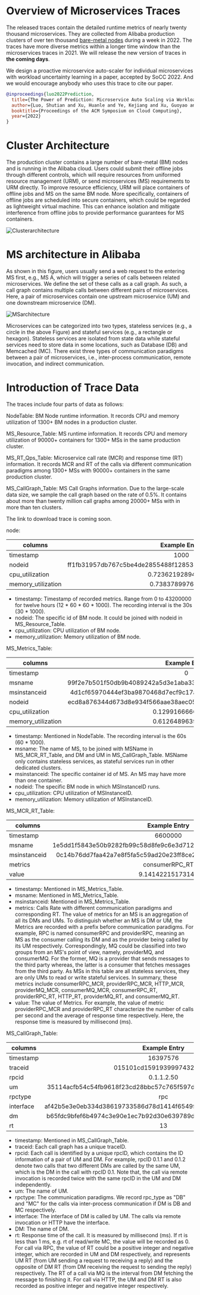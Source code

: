 # Overview of Microservices Traces

The released traces contain the detailed runtime metrics of nearly twenty thousand microservices. They are collected from Alibaba production clusters of over ten thousand [bare-metal nodes](https://dl.acm.org/doi/10.1145/3373376.3378507) during a week in 2022. The traces have more diverse metrics within a longer time window than the microservices traces in 2021. We will release the new version of traces in **the coming days**.

We design a proactive microservice auto-scaler for individual microservices with workload uncertainty learning in a paper, accepted by SoCC 2022. And we would encourage anybody who uses this trace to cite our paper.

```BibTeX
@inproceedings{luo2022Prediction,
  title={The Power of Prediction: Microservice Auto Scaling via Workload Learning},
  author={Luo, Shutian and Xu, Huanle and Ye, Kejiang and Xu, Guoyao and Zhang, Liping and Yang, Guodong and Xu, Chengzhong},
  booktitle={Proceedings of the ACM Symposium on Cloud Computing},
  year={2022}
}
```

# Cluster Architecture

The production cluster contains a large number of bare-metal (BM) nodes and is running in the Alibaba cloud. Users could submit their offline jobs through different controls, which will require resources from uniformed resource management (URM), or send microservices (MS) requirements to URM directly. To improve resource efficiency, URM will place containers of offline jobs and MS on the same BM node. More specifically, containers of offline jobs are scheduled into secure containers, which could be regarded as lightweight virtual machine. This can enhance isolation and mitigate interference from offline jobs to provide performance guarantees for MS containers.

![Clusterarchitecture](./figures/Clusterarchitecture.png)

# MS architecture in Alibaba

As shown in this figure, users usually send a web request to the entering MS first, e.g., MS A, which will trigger a series of calls between related microservices. We define the set of these calls as a call graph. As such, a call graph contains multiple calls between different pairs of microservices. Here, a pair of microservices contain one upstream microservice (UM) and one downstream microservice (DM).

![MSarchitecture](./figures/msArchitecture.png)

Microservices can be categorized into two types, stateless services (e.g., a circle in the above Figure) and stateful services (e.g., a rectangle or hexagon). Stateless services are isolated from state data while stateful services need to store data in some locations, such as Database (DB) and Memcached (MC). There exist three types of communication paradigms between a pair of microservices, i.e., inter-process communication, remote invocation, and indirect communication.

# Introduction of Trace Data

The traces include four parts of data as follows:

NodeTable: BM Node runtime information. It records CPU and memory utilization of 1300+ BM nodes in a production cluster.

MS_Resource_Table: MS runtime information. It records CPU and memory utilization of 90000+ containers for 1300+ MSs in the same production cluster.

MS_RT_Qps_Table: Microservice call rate (MCR) and response time (RT) information. It records MCR and RT of the calls via different communication paradigms among 1300+ MSs with 90000+ containers in the same production cluster.

MS_CallGraph_Table: MS Call Graphs information. Due to the large-scale data size, we sample the call graph based on the rate of 0.5%. It contains about more than twenty million call graphs among 20000+ MSs with in more than ten clusters.

The link to download trace is coming soon.

node:

| columns            |                          Example Entry                          |
| ------------------ | :--------------------------------------------------------------: |
| timestamp          |                               1000                               |
| nodeid             | ff1fb31957db767c5be4de2855488f128532efc2df0a673c6fa3e7718d10f355 |
| cpu_utilization    |                        0.7236219289416774                        |
| memory_utilization |                        0.738378997619996                        |

- timestamp: Timestamp of recorded metrics. Range from 0 to 43200000 for twelve hours (12 * 60 * 60 * 1000). The recording interval is the 30s (30 * 1000).
- nodeid: The specific id of BM node. It could be joined with nodeid in MS_Resource_Table.
- cpu_utilization: CPU utilization of BM node.
- memory_utilization: Memory utilization of BM node.

MS_Metrics_Table:

| columns            |                          Example Entry                          |
| ------------------ | :--------------------------------------------------------------: |
| timestamp          |                                0                                |
| msname             | 99f2e7b501f50db9b4089242a5d3e1aba334c32e0c718b8d79281529a9489b15 |
| msinstanceid       | 4d1cf65970444ef3ba9870468d7ecf9c17a93782134464767fbdc4aeb6f162eb |
| nodeid             | ecd8a876344d673d8e934f566aae38aec05e572d43ab8d58624bd59e3ec43928 |
| cpu_utilization    |                        0.1299166666654249                        |
| memory_utilization |                        0.6126489639282227                        |

- timestamp: Mentioned in NodeTable. The recording interval is the 60s (60 * 1000).
- msname: The name of MS, to be joined with MSName in MS_MCR_RT_Table, and DM and UM in MS_CallGraph_Table. MSName only contains stateless services, as stateful services run in other dedicated clusters.
- msinstanceid:  The specific container id of MS. An MS may have more than one container.
- nodeid: The specific BM node in which MSInstanceID runs.
- cpu_utilization: CPU utilization of MSInstanceID.
- memory_utilization: Memory utilization of MSInstanceID.

MS_MCR_RT_Table:

| columns      |                          Example Entry                          |
| ------------ | :--------------------------------------------------------------: |
| timestamp    |                             6600000                             |
| msname       | 1e5dd1f5843e50b9282fb99c58d8fe9c6e3d712d9e601a7a5264ca4ff7d96773 |
| msinstanceid | 0c14b76dd7faa42a7e8f5fa5c59ad20e23ff8ce2981c1ff86544e76e72f1cca2 |
| metrics      |                          consumerRPC_RT                          |
| value        |                         9.14142215173143                         |

- timestamp: Mentioned in MS_Metrics_Table.
- msname: Mentioned in MS_Metrics_Table.
- msinstanceid: Mentioned in MS_Metrics_Table.
- metrics: Calls Rate with different communication paradigms and corresponding RT. The value of metrics for an MS is an aggregation of all its DMs and UMs. To distinguish whether an MS is DM or UM, the Metrics are recorded with a prefix before communication paradigms. For example, RPC is named consumerRPC and providerRPC, meaning an MS as the consumer calling its DM and as the provider being called by its UM respectively. Correspondingly, MQ could be classified into two groups from an MS's point of view, namely, providerMQ, and consumerMQ. For the former, MQ is a provider that sends messages to the third party whereas, the latter is a consumer that fetches messages from the third party. As MSs in this table are all stateless services, they are only UMs to read or write stateful services.
  In summary, these metrics include consumerRPC_MCR, providerRPC_MCR, HTTP_MCR, providerMQ_MCR, consumerMQ_MCR, consumerRPC_RT, providerRPC_RT, HTTP_RT, providerMQ_RT, and consumerMQ_RT.
- value: The value of Metrics. For example,  the value of metric providerRPC_MCR and providerRPC_RT characterize the number of calls per second and the average of response time respectively. Here, the response time is measured by millisecond (ms).

MS_CallGraph_Table:

| columns   |                          Example Entry                          |
| --------- | :--------------------------------------------------------------: |
| timestamp |                             16397576                             |
| traceid   |                    015101cd15919399974329000e                    |
| rpcid     |                            0.1.1.2.50                            |
| um        | 35114acfb54c54fb9618f23cd28bbc57c765f597df140977d7030dcc52775ed4 |
| rpctype   |                               rpc                               |
| interface | af42b5e3e0eb334d38619733586d78d1414f6549f24d31b39a5294454638bc59 |
| dm        | b65fdc9bfef6b4974c3e90e1ec7b92d30e639789da5a78c1d4685857e19c75a0 |
| rt        |                                13                                |

- timestamp: Mentioned in MS_CallGraph_Table.
- traceid: Each call graph has a unique traceID.
- rpcid: Each call is identified by a unique rpcID, which contains the ID information of a pair of UM and DM. For example, rpcID 0.1.1 and 0.1.2 denote two calls that two different DMs are called by the same UM, which is the DM in the call with rpcID 0.1. Note that, the call via remote invocation is recorded twice with the same rpcID in the UM and DM independently.
- um: The name of UM.
- rpctype: The communication paradigms. We record rpc_type as "DB" and "MC" for the calls via inter-process communication if DM is DB and MC respectively.
- interface: The interface of DM is called by UM. The calls via remote invocation or HTTP have the interface.
- DM: The name of DM.
- rt: Response time of the call. It is measured by millisecond (ms). If rt is less than 1 ms, e.g. rt of read/write MC, the value will be recorded as 0. For call via RPC, the value of RT could be a positive integer and negative integer, which are recorded in UM and DM respectively, and represents UM RT (from UM sending a request to receiving a reply) and the opposite of DM RT (from DM receiving the request to sending the reply) respectively. The RT of a call via MQ is the interval from DM fetching the message to finishing it. For call via HTTP, the UM and DM RT is also recorded as positive integer and negative integer respectively.
